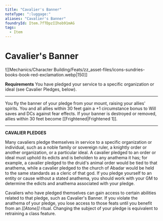 ```yaml
---
title: "Cavalier's Banner"
noteType: ":luggage:"
aliases: "Cavalier's Banner"
foundryId: Item.7fTDpzIIhob91mAG
tags:
  - Item
---
```


# Cavalier's Banner
![[Mechanics/Character Building/Feats/zz_asset-files/icons-sundries-books-book-red-exclamation.webp|150]]

**Requirements** You have pledged your service to a specific organization or ideal (see Cavalier Pledges, below).

* * *

You fly the banner of your pledge from your mount, raising your allies' spirits. You and all allies within 30 feet gain a +1 circumstance bonus to Will saves and DCs against fear effects. If your banner is destroyed or removed, allies within 30 feet become [[Frightened|Frightened 1]].

* * *

**CAVALIER PLEDGES**

Many cavaliers pledge themselves in service to a specific organization or individual, such as a noble family or sovereign ruler, a knightly order or another organization, or a particular ideal. A cavalier pledged to an order or ideal must uphold its edicts and is beholden to any anathema it has; for example, a cavalier pledged to the druid's animal order would be tied to that anathema, while a cavalier pledged to the church of Abadar would be held to the same standards as a cleric of that god. If you pledge yourself to an entity or cause without a stated anathema, you should work with your GM to determine the edicts and anathema associated with your pledge.

Cavaliers who have pledged themselves can gain access to certain abilities related to that pledge, such as Cavalier's Banner. If you violate the anathema of your pledge, you lose access to those feats until you benefit from an _[[Atone]]_ ritual. Changing the subject of your pledge is equivalent to retraining a class feature.

